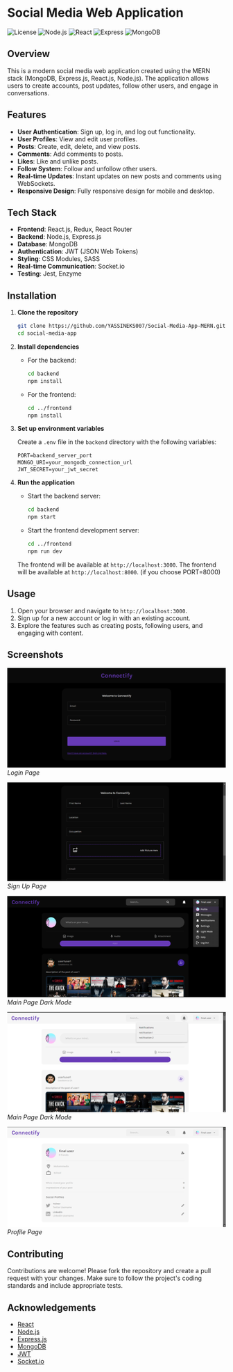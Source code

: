 # Social Media Web Application

![License](https://img.shields.io/badge/License-MIT-blue.svg)
![Node.js](https://img.shields.io/badge/Node.js-16.x-brightgreen)
![React](https://img.shields.io/badge/React-17.x-blue)
![Express](https://img.shields.io/badge/Express-4.x-lightgrey)
![MongoDB](https://img.shields.io/badge/MongoDB-4.x-green)

## Overview

This is a modern social media web application created using the MERN stack (MongoDB, Express.js, React.js, Node.js). The application allows users to create accounts, post updates, follow other users, and engage in conversations.

## Features

- **User Authentication**: Sign up, log in, and log out functionality.
- **User Profiles**: View and edit user profiles.
- **Posts**: Create, edit, delete, and view posts.
- **Comments**: Add comments to posts.
- **Likes**: Like and unlike posts.
- **Follow System**: Follow and unfollow other users.
- **Real-time Updates**: Instant updates on new posts and comments using WebSockets.
- **Responsive Design**: Fully responsive design for mobile and desktop.

## Tech Stack

- **Frontend**: React.js, Redux, React Router
- **Backend**: Node.js, Express.js
- **Database**: MongoDB
- **Authentication**: JWT (JSON Web Tokens)
- **Styling**: CSS Modules, SASS
- **Real-time Communication**: Socket.io
- **Testing**: Jest, Enzyme

## Installation

1. **Clone the repository**

    ```bash
    git clone https://github.com/YASSINEKS007/Social-Media-App-MERN.git
    cd social-media-app
    ```

2. **Install dependencies**

    - For the backend:
        ```bash
        cd backend
        npm install
        ```

    - For the frontend:
        ```bash
        cd ../frontend
        npm install
        ```

3. **Set up environment variables**

    Create a `.env` file in the `backend` directory with the following variables:

    ```env
    PORT=backend_server_port
    MONGO_URI=your_mongodb_connection_url
    JWT_SECRET=your_jwt_secret
    ```

4. **Run the application**

    - Start the backend server:
        ```bash
        cd backend
        npm start
        ```

    - Start the frontend development server:
        ```bash
        cd ../frontend
        npm run dev
        ```

    The frontend will be available at `http://localhost:3000`.
    The frontend will be available at `http://localhost:8000`. (if you choose PORT=8000) 

## Usage

1. Open your browser and navigate to `http://localhost:3000`.
2. Sign up for a new account or log in with an existing account.
3. Explore the features such as creating posts, following users, and engaging with content.

## Screenshots

![Login Page](imgs/login-page.png)
*Login Page*

![SignUp Page](imgs/signup-page.png)
*Sign Up Page*

![Profile DARK Page](imgs/profile-dark.png)
*Main Page Dark Mode*

![Profile LIGHT Page](imgs/profile-light.png)
*Main Page Dark Mode*

![Profile LIGHT Page](imgs/profile.png)
*Profile Page*

## Contributing

Contributions are welcome! Please fork the repository and create a pull request with your changes. Make sure to follow the project's coding standards and include appropriate tests.


## Acknowledgements

- [React](https://reactjs.org/)
- [Node.js](https://nodejs.org/)
- [Express.js](https://expressjs.com/)
- [MongoDB](https://www.mongodb.com/)
- [JWT](https://jwt.io/)
- [Socket.io](https://socket.io/)

